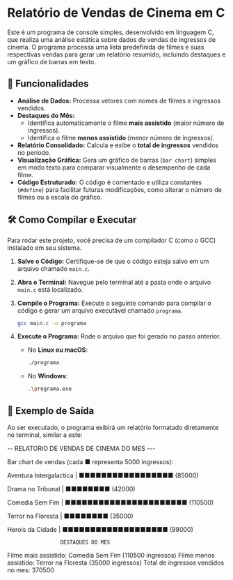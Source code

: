 # Relatório de Vendas de Cinema em C

Este é um programa de console simples, desenvolvido em linguagem C, que realiza uma análise estática sobre dados de vendas de ingressos de cinema. O programa processa uma lista predefinida de filmes e suas respectivas vendas para gerar um relatório resumido, incluindo destaques e um gráfico de barras em texto.

## 🚀 Funcionalidades

* **Análise de Dados:** Processa vetores com nomes de filmes e ingressos vendidos.
* **Destaques do Mês:**
    * Identifica automaticamente o filme **mais assistido** (maior número de ingressos).
    * Identifica o filme **menos assistido** (menor número de ingressos).
* **Relatório Consolidado:** Calcula e exibe o **total de ingressos** vendidos no período.
* **Visualização Gráfica:** Gera um gráfico de barras (`bar chart`) simples em modo texto para comparar visualmente o desempenho de cada filme.
* **Código Estruturado:** O código é comentado e utiliza constantes (`#define`) para facilitar futuras modificações, como alterar o número de filmes ou a escala do gráfico.

## 🛠️ Como Compilar e Executar

Para rodar este projeto, você precisa de um compilador C (como o GCC) instalado em seu sistema.

1.  **Salve o Código:** Certifique-se de que o código esteja salvo em um arquivo chamado `main.c`.

2.  **Abra o Terminal:** Navegue pelo terminal até a pasta onde o arquivo `main.c` está localizado.

3.  **Compile o Programa:** Execute o seguinte comando para compilar o código e gerar um arquivo executável chamado `programa`.
    ```bash
    gcc main.c -o programa
    ```

4.  **Execute o Programa:** Rode o arquivo que foi gerado no passo anterior.

    * No **Linux ou macOS**:
        ```bash
        ./programa
        ```
    * No **Windows**:
        ```bash
        .\programa.exe
        ```

## 📄 Exemplo de Saída

Ao ser executado, o programa exibirá um relatório formatado diretamente no terminal, similar a este:

-- RELATORIO DE VENDAS DE CINEMA DO MES ---

Bar chart de vendas (cada ■ representa 5000 ingressos):

Aventura Intergalactica  | ■■■■■■■■■■■■■■■■■ (85000)

Drama no Tribunal       | ■■■■■■■■ (42000)

Comedia Sem Fim         | ■■■■■■■■■■■■■■■■■■■■■■ (110500)

Terror na Floresta      | ■■■■■■■■ (35000)

Herois da Cidade        | ■■■■■■■■■■■■■■■■■■■ (98000)

                     DESTAQUES DO MES
Filme mais assistido: Comedia Sem Fim (110500 ingressos)
Filme menos assistido: Terror na Floresta (35000 ingressos)
Total de ingressos vendidos no mes: 370500
